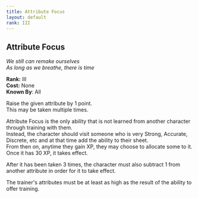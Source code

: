 ```yaml
---
title: Attribute Focus
layout: default
rank: III
---
```


## Attribute Focus
_We still can remake ourselves_  
_As long as we breathe, there is time_

**Rank:** III  
**Cost:** None  
**Known By**: All

Raise the given attribute by 1 point.  
This may be taken multiple times.

Attribute Focus is the only ability that is not learned from another character through training with them.  
Instead, the character should visit someone who is very Strong, Accurate, Discrete, etc and at that time add the ability to their sheet.  
From then on, anytime they gain XP, they may choose to allocate some to it.  
Once it has 30 XP, it takes effect.

After it has been taken 3 times, the character must also subtract 1 from another attribute in order for it to take effect.

The trainer's attributes must be at least as high as the result of the ability to offer training.
